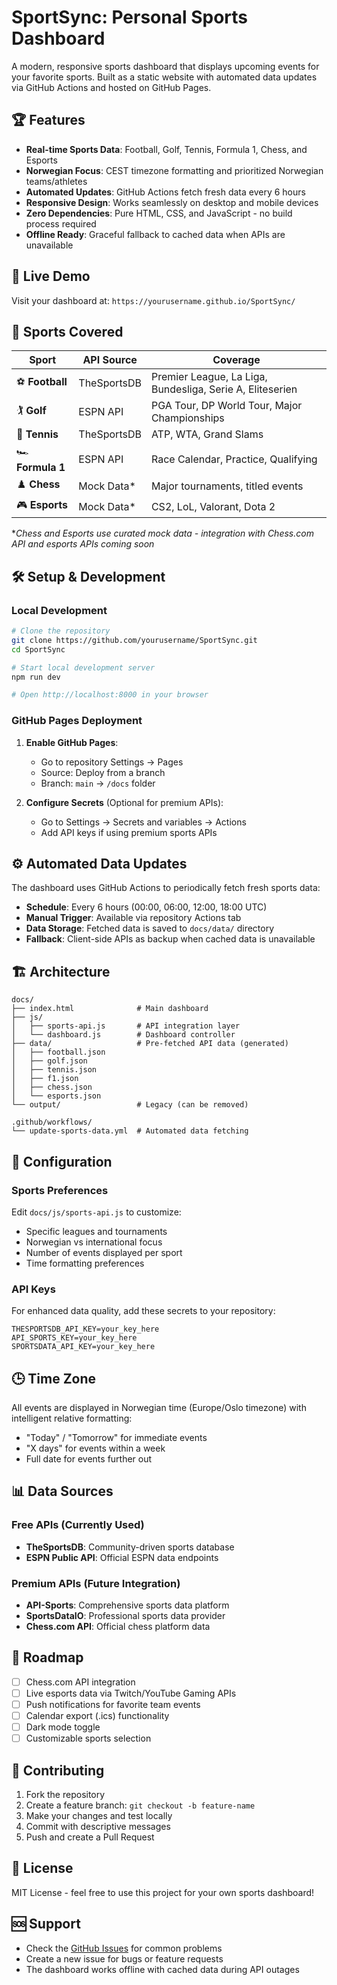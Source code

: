 # SportSync: Personal Sports Dashboard

A modern, responsive sports dashboard that displays upcoming events for your favorite sports. Built as a static website with automated data updates via GitHub Actions and hosted on GitHub Pages.

## 🏆 Features

- **Real-time Sports Data**: Football, Golf, Tennis, Formula 1, Chess, and Esports
- **Norwegian Focus**: CEST timezone formatting and prioritized Norwegian teams/athletes
- **Automated Updates**: GitHub Actions fetch fresh data every 6 hours
- **Responsive Design**: Works seamlessly on desktop and mobile devices
- **Zero Dependencies**: Pure HTML, CSS, and JavaScript - no build process required
- **Offline Ready**: Graceful fallback to cached data when APIs are unavailable

## 🚀 Live Demo

Visit your dashboard at: `https://yourusername.github.io/SportSync/`

## 📱 Sports Covered

| Sport | API Source | Coverage |
|-------|------------|----------|
| ⚽ **Football** | TheSportsDB | Premier League, La Liga, Bundesliga, Serie A, Eliteserien |
| 🏌️ **Golf** | ESPN API | PGA Tour, DP World Tour, Major Championships |
| 🎾 **Tennis** | TheSportsDB | ATP, WTA, Grand Slams |
| 🏎️ **Formula 1** | ESPN API | Race Calendar, Practice, Qualifying |
| ♟️ **Chess** | Mock Data* | Major tournaments, titled events |
| 🎮 **Esports** | Mock Data* | CS2, LoL, Valorant, Dota 2 |

*_Chess and Esports use curated mock data - integration with Chess.com API and esports APIs coming soon_

## 🛠️ Setup & Development

### Local Development

```bash
# Clone the repository
git clone https://github.com/yourusername/SportSync.git
cd SportSync

# Start local development server
npm run dev

# Open http://localhost:8000 in your browser
```

### GitHub Pages Deployment

1. **Enable GitHub Pages**:
   - Go to repository Settings → Pages
   - Source: Deploy from a branch
   - Branch: `main` → `/docs` folder

2. **Configure Secrets** (Optional for premium APIs):
   - Go to Settings → Secrets and variables → Actions
   - Add API keys if using premium sports APIs

## ⚙️ Automated Data Updates

The dashboard uses GitHub Actions to periodically fetch fresh sports data:

- **Schedule**: Every 6 hours (00:00, 06:00, 12:00, 18:00 UTC)
- **Manual Trigger**: Available via repository Actions tab
- **Data Storage**: Fetched data is saved to `docs/data/` directory
- **Fallback**: Client-side APIs as backup when cached data is unavailable

## 🏗️ Architecture

```
docs/
├── index.html              # Main dashboard
├── js/
│   ├── sports-api.js       # API integration layer
│   └── dashboard.js        # Dashboard controller
├── data/                   # Pre-fetched API data (generated)
│   ├── football.json
│   ├── golf.json
│   ├── tennis.json
│   ├── f1.json
│   ├── chess.json
│   └── esports.json
└── output/                 # Legacy (can be removed)

.github/workflows/
└── update-sports-data.yml  # Automated data fetching
```

## 🔧 Configuration

### Sports Preferences

Edit `docs/js/sports-api.js` to customize:
- Specific leagues and tournaments
- Norwegian vs international focus
- Number of events displayed per sport
- Time formatting preferences

### API Keys

For enhanced data quality, add these secrets to your repository:

```
THESPORTSDB_API_KEY=your_key_here
API_SPORTS_KEY=your_key_here
SPORTSDATA_API_KEY=your_key_here
```

## 🕒 Time Zone

All events are displayed in Norwegian time (Europe/Oslo timezone) with intelligent relative formatting:
- "Today" / "Tomorrow" for immediate events  
- "X days" for events within a week
- Full date for events further out

## 📊 Data Sources

### Free APIs (Currently Used)
- **TheSportsDB**: Community-driven sports database
- **ESPN Public API**: Official ESPN data endpoints

### Premium APIs (Future Integration)
- **API-Sports**: Comprehensive sports data platform
- **SportsDataIO**: Professional sports data provider
- **Chess.com API**: Official chess platform data

## 🚧 Roadmap

- [ ] Chess.com API integration
- [ ] Live esports data via Twitch/YouTube Gaming APIs
- [ ] Push notifications for favorite team events
- [ ] Calendar export (.ics) functionality
- [ ] Dark mode toggle
- [ ] Customizable sports selection

## 🤝 Contributing

1. Fork the repository
2. Create a feature branch: `git checkout -b feature-name`
3. Make your changes and test locally
4. Commit with descriptive messages
5. Push and create a Pull Request

## 📄 License

MIT License - feel free to use this project for your own sports dashboard!

## 🆘 Support

- Check the [GitHub Issues](https://github.com/yourusername/SportSync/issues) for common problems
- Create a new issue for bugs or feature requests
- The dashboard works offline with cached data during API outages